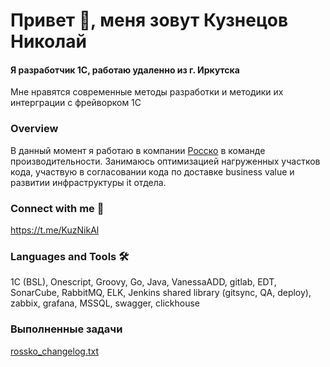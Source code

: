 # Привет 👋, меня зовут Кузнецов Николай
#### Я разработчик 1С, работаю удаленно из г. Иркутска

Мне нравятся современные методы разработки и методики их интерграции с фрейворком 1С

### Overview
В данный момент я работаю в компании [Росско](https://rossko.ru) в команде производительности. Занимаюсь оптимизацией нагруженных участков кода, участвую в согласовании кода по доставке business value и развитии инфраструктуры it отдела.

### Connect with me 👀
https://t.me/KuzNikAl

### Languages and Tools 🛠
1C (BSL), Onescript, Groovy, Go, Java, VanessaADD, gitlab, EDT, SonarCube, RabbitMQ, ELK, Jenkins shared library (gitsync, QA, deploy), zabbix, grafana, MSSQL, swagger, clickhouse

### Выполненные задачи
[rossko_changelog.txt](https://gist.github.com/kuzyara)

<!--
**kuzyara/kuzyara** is a ✨ _special_ ✨ repository because its `README.md` (this file) appears on your GitHub profile.

Here are some ideas to get you started:

- 🔭 I’m currently working on ...
- 🌱 I’m currently learning ...
- 👯 I’m looking to collaborate on ...
- 🤔 I’m looking for help with ...
- 💬 Ask me about ...
- 📫 How to reach me: ...
- 😄 Pronouns: ...
- ⚡ Fun fact: ...
-->
